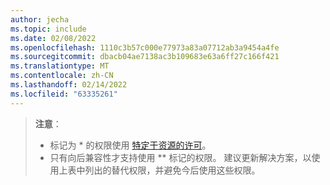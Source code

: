 ```yaml
---
author: jecha
ms.topic: include
ms.date: 02/08/2022
ms.openlocfilehash: 1110c3b57c000e77973a83a07712ab3a9454a4fe
ms.sourcegitcommit: dbacb04ae7138ac3b109683e63a6ff27c166f421
ms.translationtype: MT
ms.contentlocale: zh-CN
ms.lasthandoff: 02/14/2022
ms.locfileid: "63335261"
---
```

<!-- markdownlint-disable MD041-->


> **注意**：
> - 标记为 * 的权限使用 [特定于资源的许可](/microsoftteams/platform/graph-api/rsc/resource-specific-consent)。
> - 只有向后兼容性才支持使用 ** 标记的权限。 建议更新解决方案，以使用上表中列出的替代权限，并避免今后使用这些权限。
